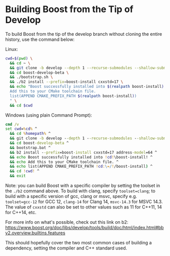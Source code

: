 # Building Boost from the Tip of Develop

To build Boost from the tip of the develop branch without cloning the entire
history, use the command below:

Linux:
```bash
cwd=$(pwd) \
  && cd ~ \
  && git clone -b develop --depth 1 --recurse-submodules --shallow-submodules --jobs 8 https://github.com/boostorg/boost.git boost-develop-beta \
  && cd boost-develop-beta \
  && ./bootstrap.sh \
  && ./b2 install --prefix=boost-install cxxstd=17 \
  && echo "Boost successfully installed into $(realpath boost-install)!
  Add this to your CMake toolchain file.
  list(APPEND CMAKE_PREFIX_PATH $(realpath boost-install))
  " \
  && cd $cwd
```

Windows (using plain Command Prompt):
```bat
cmd /v
set cwd=%cd% ^
  && cd %homepath% ^
  && git clone -b develop --depth 1 --recurse-submodules --shallow-submodules --jobs 8 https://github.com/boostorg/boost.git boost-develop-beta ^
  && cd boost-develop-beta ^
  && bootstrap.bat ^
  && b2 install --prefix=boost-install cxxstd=17 address-model=64 ^
  && echo Boost successfully installed into !cd!\boost-install! ^
  && echo Add this to your CMake toolchain file. ^
  && echo list(APPEND CMAKE_PREFIX_PATH !cd:\=/!/boost-install) ^
  && cd !cwd! ^
  && exit
```

Note: you can build Boost with a specific compiler by setting the toolset in
the `./b2` command above. To build with clang, specify `toolset=clang`; to build
with a specific version of gcc, clang or msvc, specify e.g. `toolset=gcc-12` for GCC
12, `clang-14` for Clang 14, `msvc-14.3` for MSVC 14.3. The value of `cxxstd`
can also be set to other values such as 11 for C++11, 14 for C++14, etc.

For more info on what's possible, check out this link on b2:
https://www.boost.org/doc/libs/develop/tools/build/doc/html/index.html#bbv2.overview.builtins.features

This should hopefully cover the two most common cases of building a dependency,
setting the compiler and C++ standard used.
